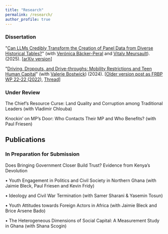 ```yaml
---
title: "Research"
permalink: /research/
author_profile: true
---
```



### Dissertation

"[Can LLMs Credibly Transform the Creation of Panel Data from Diverse Historical Tables?](https://cseveren.github.io/files/Hist_LLM.pdf)" (with [Verónica Bäcker-Peral][vbp] and [Vitaly Meursault][vitaly]). (2025). [[arXiv version](http://arxiv.org/abs/2505.11599)]

"[Driving, Dropouts, and Drive-throughs: Mobility Restrictions and Teen Human Capital](https://cseveren.github.io/files/driving_dropouts_draft.pdf)" (with [Valerie Bostwick][vkb]) (2024). [[Older version post as FRBP WP 22-22 (2022)](https://www.philadelphiafed.org/-/media/frbp/assets/working-papers/2022/wp22-22.pdf), [Thread](https://x.com/ChrisSeveren/status/1529106205175693314)] 


### Under Review


The Chief’s Resource Curse: Land Quality and Corruption among Traditional Leaders (with Vladimir Chlouba)

Knockin’ on MP’s Door: Who Contacts Their MP and Who Benefits? (with Paul Friesen)



<h2 id="pubs">
Publications
</h2>

### In Preparation for Submission

Does Bringing Government Closer Build Trust? Evidence from Kenya’s Devolution

• Youth Engagement in Politics and Civil Society in Northern Ghana (with Jaimie Bleck, Paul Friesen and Kevin
Fridy)

• Ideology and Civil War Termination (with Samer Sharani & Yasemin Tosun)

• Youth Attitudes towards Foreign Actors in Africa (with Jaimie Bleck and Brice Arsene Bado)

• The Heterogeneous Dimensions of Social Capital: A Measurement Study in Ghana (with Shana Scogin)




[allison]: https://www.allisonshertzer.com/
[anamm]: https://sites.google.com/view/ana-moreno-maldonado/
[aplantinga]: https://www.bren.ucsb.edu/people/Faculty/andrew_plantinga.htm
[avb]: http://www.arthurvanbenthem.com/
[ccostello]: https://christopherjcostello.com/
[coury]: https://www.michaelrcoury.com/
[dfrye]: https://dustinfrye.github.io/
[dhc]: https://hernandezcortes.github.io/
[dmb]: https://www.devinbunten.com/
[eberkes]: https://sites.google.com/view/enricoberkes/home
[exf]: https://sites.google.com/site/ellenxfu/home
[jlin]: http://www.jlin.org
[kjack]: http://kelseyjack.bren.ucsb.edu/
[lar]: https://lyndseyrolheiser.com/
[led]: [https://www.lauraedee.com/]
[odeschenes]: https://econ.ucsb.edu/~olivier/
[poliva]: https://dornsife.usc.edu/paulina-oliva/
[pjf]: https://www.pauljferraro.com/
[ruben]: https://sites.google.com/view/rubengaetani
[vitaly]: https://www.vmeursault.com/
[vbp]: https://sites.google.com/view/veronicabp/home
[vkb]: https://vkbostwick.weebly.com/




